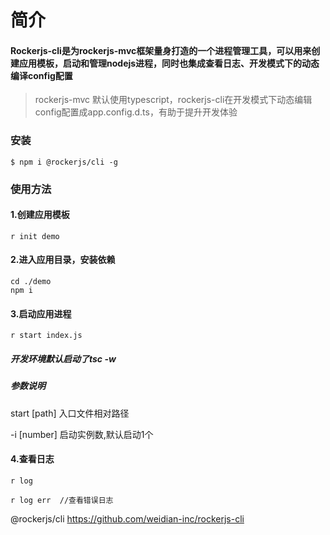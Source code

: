 # 简介

#### Rockerjs-cli是为rockerjs-mvc框架量身打造的一个进程管理工具，可以用来创建应用模板，启动和管理nodejs进程，同时也集成查看日志、开发模式下的动态编译config配置

> rockerjs-mvc 默认使用typescript，rockerjs-cli在开发模式下动态编辑config配置成app.config.d.ts，有助于提升开发体验


### 安装

    $ npm i @rockerjs/cli -g

### 使用方法

#### 1.创建应用模板

    r init demo

#### 2.进入应用目录，安装依赖

    cd ./demo
    npm i

#### 3.启动应用进程

    r start index.js

##### 开发环境默认启动了tsc -w

##### 参数说明

start [path] 入口文件相对路径

-i [number] 启动实例数,默认启动1个



#### 4.查看日志

    r log

    r log err  //查看错误日志


@rockerjs/cli https://github.com/weidian-inc/rockerjs-cli

